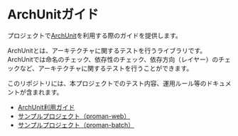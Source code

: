 # ArchUnitガイド

プロジェクトで[ArchUnit](https://www.archunit.org/)を利用する際のガイドを提供します。

ArchUnitとは、アーキテクチャに関するテストを行うライブラリです。
ArchUnitでは命名のチェック、依存性のチェック、依存方向（レイヤー）のチェックなど、アーキテクチャに関するテストを行うことができます。

このリポジトリには、本プロジェクトでのテスト内容、運用ルール等のドキュメントが含まれます。

- [ArchUnit利用ガイド](./docs/README.md)
- [サンプルプロジェクト（proman-web）](../../../../../../../Sample_Project/Source_Code/proman-project/proman-web/src/test/java/com/nablarch/example/proman/arch)
- [サンプルプロジェクト（proman-batch）](../../../../../../../Sample_Project/Source_Code/proman-project/proman-batch/src/test/java/com/nablarch/example/proman/arch)